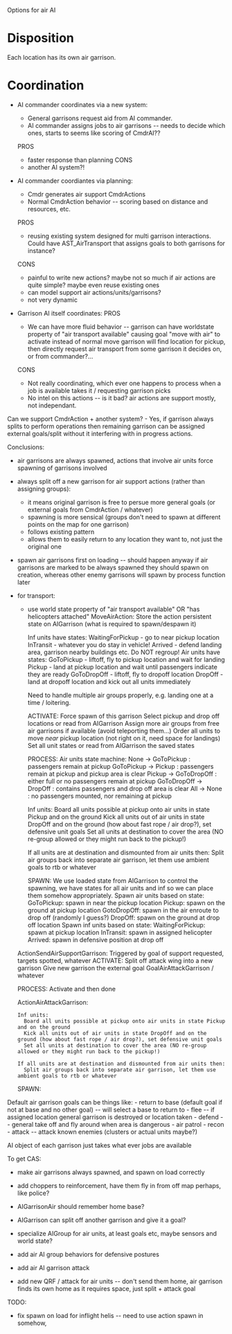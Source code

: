 Options for air AI

# Disposition

Each location has its own air garrison.

# Coordination

- AI commander coordinates via a new system:
    - General garrisons request aid from AI commander.
    - AI commander assigns jobs to air garrisons -- needs to decide which ones, starts to seems like scoring of CmdrAI??

    PROS
    - faster response than planning
    CONS
    - another AI system?!

- AI commander coordiantes via planning:
    - Cmdr generates air support CmdrActions
    - Normal CmdrAction behavior -- scoring based on distance and resources, etc.

    PROS
    - reusing existing system designed for multi garrison interactions. Could have AST_AirTransport that assigns goals to both garrisons for instance?

    CONS
    - painful to write new actions? maybe not so much if air actions are quite simple? maybe even reuse existing ones
    - can model support air actions/units/garrisons?
    - not very dynamic

- Garrison AI itself coordinates:
    PROS
    - We can have more fluid behavior --
        garrison can have worldstate property of "air transport available"
        causing goal "move with air" to activate instead of normal move
        garrison will find location for pickup, then directly request air transport from some garrison it decides on, or from commander?...

    CONS
    - Not really coordinating, which ever one happens to process when a job is available takes it / requesting garrison picks
    - No intel on this actions -- is it bad? air actions are support mostly, not independant.

Can we support CmdrAction + another system?
    - Yes, if garrison always splits to perform operations then remaining garrison can be assigned external goals/split without it interfering with in progress actions.


Conclusions:
  - air garrisons are always spawned, actions that involve air units force spawning of garrisons involved
  - always split off a new garrison for air support actions (rather than assigning groups):
    - it means original garrison is free to persue more general goals (or external goals from CmdrAction / whatever)
    - spawning is more sensical (groups don't need to spawn at different points on the map for one garrison)
    - follows existing pattern
    - allows them to easily return to any location they want to, not just the original one
  - spawn air garrisons first on loading -- should happen anyway if air garrisons are marked to be always spawned they
    should spawn on creation, whereas other enemy garrisons will spawn by process function later
  - for transport:
    - use world state property of "air transport available" OR "has helicopters attached"
    MoveAirAction:
      Store the action persistent state on AIGarrison (what is required to spawn/despawn it)

      Inf units have states:
        WaitingForPickup - go to near pickup location
        InTransit - whatever you do stay in vehicle!
        Arrived - defend landing area, garrison nearby buildings etc. Do NOT regroup!
      Air units have states:
        GoToPickup - liftoff, fly to pickup location and wait for landing
        Pickup - land at pickup location and wait until passengers indicate they are ready
        GoToDropOff - liftoff, fly to dropoff location
        DropOff - land at dropoff location and kick out all units immediately

      Need to handle multiple air groups properly, e.g. landing one at a time / loitering.

      ACTIVATE:
        Force spawn of this garrison
        Select pickup and drop off locations or read from AIGarrison
        Assign more air groups from free air garrisons if available (avoid teleporting them...)
        Order all units to move *near* pickup location (not right on it, need space for landings)
        Set all unit states or read from AIGarrison the saved states

      PROCESS:
        Air units state machine:
          None -> GoToPickup : passengers remain at pickup
          GoToPickup -> Pickup : passengers remain at pickup and pickup area is clear
          Pickup -> GoToDropOff : either full or no passengers remain at pickup
          GoToDropOff -> DropOff : contains passengers and drop off area is clear
          All -> None : no passengers mounted, nor remaining at pickup

        Inf units:
          Board all units possible at pickup onto air units in state Pickup and on the ground
          Kick all units out of air units in state DropOff and on the ground (how about fast rope / air drop?), set defensive unit goals
          Set all units at destination to cover the area (NO re-group allowed or they might run back to the pickup!)

        If all units are at destination and dismounted from air units then:
          Split air groups back into separate air garrison, let them use ambient goals to rtb or whatever

      SPAWN:
        We use loaded state from AIGarrison to control the spawning, we have states for all air units and inf so we can place them somehow appropriately.
        Spawn air units based on state:
          GoToPickup: spawn in near the pickup location
          Pickup: spawn on the ground at pickup location
          GotoDropOff: spawn in the air enroute to drop off (randomly I guess?)
          DropOff: spawn on the ground at drop off location
        Spawn inf units based on state:
          WaitingForPickup: spawn at pickup location
          InTransit: spawn in assigned helicopter
          Arrived: spawn in defensive position at drop off

    ActionSendAirSupportGarrison:
      Triggered by goal of support requested, targets spotted, whatever
      ACTIVATE:
        Split off attack wing into a new garrison
        Give new garrison the external goal GoalAirAttackGarrison / whatever

      PROCESS:
        Activate and then done

    ActionAirAttackGarrison:

        Inf units:
          Board all units possible at pickup onto air units in state Pickup and on the ground
          Kick all units out of air units in state DropOff and on the ground (how about fast rope / air drop?), set defensive unit goals
          Set all units at destination to cover the area (NO re-group allowed or they might run back to the pickup!)

        If all units are at destination and dismounted from air units then:
          Split air groups back into separate air garrison, let them use ambient goals to rtb or whatever

      SPAWN:

  Default air garrison goals can be things like:
    - return to base (default goal if not at base and no other goal) -- will select a base to return to
    - flee -- if assigned location general garrison is destroyed or location taken
    - defend -- general take off and fly around when area is dangerous
    - air patrol
    - recon
    - attack -- attack known enemies (clusters or actual units maybe?)

AI object of each garrison just takes what ever jobs are available


To get CAS:
- make air garrisons always spawned, and spawn on load correctly
- add choppers to reinforcement, have them fly in from off map perhaps, like police?

- AIGarrisonAir should remember home base?
- AIGarrison can split off another garrison and give it a goal?
- specialize AIGroup for air units, at least goals etc, maybe sensors and world state?
- add air AI group behaviors for defensive postures
- add air AI garrison attack
- add new QRF / attack for air units -- don't send them home, air garrison finds its own home as it requires space, just split + attack goal

TODO:
- fix spawn on load for inflight helis -- need to use action spawn in somehow, 